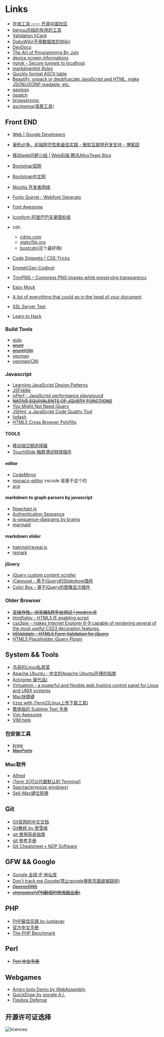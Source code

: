 # Links

* [在线工具 —— 开源中国社区](http://tool.oschina.net/)
* [beiyuu总结的有用的工具](http://beiyuu.com/wiki)
* [Validation hCard](http://hcard.geekhood.net/)
* [DokuWiki(不用数据库的Wiki)](https://www.dokuwiki.org/dokuwiki)
* [DevDocs](http://devdocs.io/)
* [The Art of Programming By July](http://taop.marchtea.com/)
* [device screen informations](http://mydevice.io/)
* [ngrok - Secure tunnels to localhost](https://ngrok.com/)
* [markdownlint Rules](https://github.com/mivok/markdownlint/blob/master/docs/RULES.md)
* [Quickly format ASCII table](https://ozh.github.io/ascii-tables/)
* [Beautify, unpack or deobfuscate JavaScript and HTML, make JSON/JSONP readable, etc.](http://jsbeautifier.org/)
* [geojson](http://geojson.org/)
* [jspatch](https://jspatch.com/Docs/intro)
* [browsersync](https://www.browsersync.io/)
* [asciinema(录屏工具)](https://asciinema.org/)

## Front END

* [Web | Google Developers](https://developers.google.com/web/)
* [毫秒必争，前端网页性能最佳实践 - 微软互联网开发支持 - 博客园](http://www.cnblogs.com/developersupport/p/webpage-performance-best-practices.html)
* [移动web问题小结 | Web前端 腾讯AlloyTeam  Blog](http://www.alloyteam.com/2015/06/yi-dong-web-wen-ti-xiao-jie/)
* [Bootstrap官网](http://getbootstrap.com)
* [Bootstrap中文网](http://www.bootcss.com)
* [Mozilla 开发者网络](https://developer.mozilla.org/zh-CN/)

* [Fonts Quirrel - Webfont Generato](http://www.fontsquirrel.com/tools/webfont-generator)
* [Font Awesome](http://fortawesome.github.io/Font-Awesome/)
* [Iconfont-阿里巴巴矢量图标库](http://iconfont.cn/)

* cdn
  * [cdnjs.com](http://cdnjs.com/)
  * [staticfile.org](http://www.staticfile.org/)
  * [bootcdn](http://www.bootcdn.cn/)(这个最好用)

* [Code Snippets | CSS-Tricks](http://css-tricks.com/snippets/)
* [Emmet(Zen-Coding)](http://docs.emmet.io/)
* [TinyPNG – Compress PNG images while preserving transparency](https://tinypng.com/)
* [Easy Mock](https://www.easy-mock.com)
* [A list of everything that could go in the head of your document](http://gethead.info/)
* [SSL Server Test](https://www.ssllabs.com/ssltest/analyze.html)
* [Learn to Hack](https://www.hacksplaining.com/)

### Build Tools

* [gulp](http://gulpjs.com/)
* ~~[grunt](http://gruntjs.com/)~~
* ~~[grunt(CN)](http://www.gruntjs.org/)~~
* [yeoman](http://yeoman.io/)
* [yeoman(CN)](http://yeomanjs.org/)

### Javascript

* [Learning JavaScript Design Patterns](https://addyosmani.com/resources/essentialjsdesignpatterns/book/)
* [JSFiddle](http://jsfiddle.net/)
* [jsPerf - JavaScript performance playground](http://jsperf.com)
* ~~[NATIVE EQUIVALENTS OF JQUERY FUNCTIONS](http://www.leebrimelow.com/native-methods-jQuery/)~~
* [You Might Not Need jQuery](http://youmightnotneedjquery.com/)
* [JSHint, a JavaScript Code Quality Tool](http://www.jshint.com/)
* [lodash](https://lodash.com/docs)
* [HTML5 Cross Browser Polyfills](https://github.com/Modernizr/Modernizr/wiki/HTML5-Cross-Browser-Polyfills)

#### TOOLS

* [移动端日期选择器](http://cubiq.org/dropbox/sw/)
* [TouchSlide 触屏滑动特效插件](http://www.superslide2.com/TouchSlide/index.html)

#### editor

* [CodeMirror](https://github.com/codemirror/CodeMirror)
* [monaco-editor](https://github.com/Microsoft/monaco-editor) vscode 是基于这个的
* [ace](https://github.com/ajaxorg/ace)

#### markdown to graph parsers by javascript

* [flowchart.js](http://flowchart.js.org)
* [Authentication Sequence](https://www.websequencediagrams.com)
* [js-sequence-diagrams by bramp](https://bramp.github.io/js-sequence-diagrams/)
* [marmaid](https://mermaidjs.github.io/)

#### markdown slider

* [hakimel/reveal.js](https://github.com/hakimel/reveal.js/)
* [remark](https://github.com/gnab/remark)

#### jQuery

* [jQuery custom content scroller](http://manos.malihu.gr/jquery-custom-content-scroller)
* [jCarousel - 基于jQuery的Slideshow插件](http://sorgalla.com/jcarousel)
* [Color Box - 基于jQuery的图像显示插件](http://www.jacklmoore.com/colorbox)

### Older Browser

* ~~[互操作性，浏览器&amp;跨平台测试 | modren.IE](https://www.modern.ie/zh-cn)~~
* [html5shiv - HTML5 IE enabling script](https://code.google.com/p/html5shiv)
* [css3pie - makes Internet Explorer 6-9 capable of rendering several of the most useful CSS3 decoration features.](http://css3pie.com)
* ~~[h5Validate - HTML5 Form Validation for jQuery](http://ericleads.com/h5validate)~~
* [HTML5 Placeholder jQuery Plugin](http://mathiasbynens.be/demo/placeholder)

## System && Tools

* [鸟哥的Linux私房菜](http://linux.vbird.org)
* [Apache Ubuntu - 中文的Apache Ubuntu环境的指南](http://wiki.ubuntu.org.cn/Apache)
* [Ack(grep 替代品)](http://beyondgrep.com/documentation/)
* [Virtualmin - a powerful and flexible web hosting control panel for Linux and UNIX systems](http://www.virtualmin.com/)
* [Mac快捷键](http://support.apple.com/kb/HT1343?viewlocale=zh_CN)
* [lrzsz with iTerm2(Linux上传下载工具)](http://ixhan.com/2013/11/run-sz-rz-on-mac-with-iterm2/)
* [繁体版的 Sublime Text 手册](http://docs.sublimetext.tw)
* [Vim Awesome](http://vimawesome.com/)
* [VIM:help](http://vimcdoc.sourceforge.net/doc/help.html)

### 包安装工具

* [brew](http://brew.sh/)
* ~~[MacPorts](https://www.macports.org/)~~

### Mac软件

* [Alfred](http://www.alfredapp.com/)
* [iTerm 2(可以代替默认的 Terminal)](http://iterm2.com/)
* [Spectacle(resize windows)](http://spectacleapp.com/)
* [Seil-Mac键位转换](https://pqrs.org/osx/karabiner/seil.html.en)

## Git

* [Git官网的中文文档](http://git-scm.com/book/zh)
* [Git教程 by 廖雪峰](http://www.liaoxuefeng.com/wiki/0013739516305929606dd18361248578c67b8067c8c017b000)
* [git 使用简易指南](http://www.bootcss.com/p/git-guide/)
* [git 参考手册](http://gitref.org/zh/)
* [Git Cheatsheet • NDP Software](http://ndpsoftware.com/git-cheatsheet.html)

## GFW && Google

* [Google 全球 IP 地址库](https://github.com/justjavac/Google-IPs)
* [Don't track me Google(禁止google搜索页面链接跳转)](https://chrome.google.com/webstore/detail/gdbofhhdmcladcmmfjolgndfkpobecpg)
* ~~[OpenerDNS](https://code.google.com/p/openerdns/)~~
* ~~[chnroutes(VPN翻墙时修改路由表)](https://code.google.com/p/chnroutes/)~~

## PHP

* [PHP最佳实践 by justjavac](http://phpbestpractices.justjavac.com)
* [官方中文手册](http://www.php.net/manual/zh/)
* [The PHP Benchmark](http://www.phpbench.com/)

## Perl

* ~~[Perl 中文手册](http://man.ddvip.com/web/perl/index.htm)~~

## Webgames

* [Angry bots Demo by WebAssembly](http://webassembly.org/demo/)
* [QuickDraw by google A.I.](https://quickdraw.withgoogle.com/#)
* [Flexbox Defense](http://www.flexboxdefense.com/)

## 开源许可证选择

![licences](http://paulmillr.com/media/posts/simple-description-of-popular-software-licenses/open-source-licenses-en.png)
